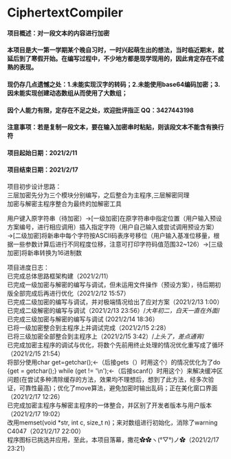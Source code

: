 # CiphertextCompiler  
#### 项目概述：对一段文本的内容进行加密  
#### 本项目是大一第一学期某个晚自习时，一时兴起萌生出的想法，当时临近期末，就延后到了寒假开始。在编写过程中，不少地方都是现学现用的，因此肯定存在不成熟的表现。  
#### 现仍存几点遗憾之处：1.未能实现汉字的转码；2.未能使用base64编码加密；3.因未能实现创建动态数组从而使用了大数组；  
#### 因个人能力有限，定存在不足之处，欢迎批评指正 **QQ：3427443198**  
#### 注意事项：若是复制一段文本，要在输入加密串时粘贴，则**该段文本不能含有换行符**  
#### 项目起始日期：2021/2/11   
#### 项目结束日期：2021/2/17
  
项目初步设计思路：  
三层加密先分为三个模块分别编写，之后整合为主程序,三层解密同理  
加密与解密主程序整合为最终的加解密工具
  
用户键入原字符串（待加密）→[一级加密]在原字符串中指定位置（用户输入预设方案编号，进行相应调用）插入指定字符（用户自己输入或尝试调用预设方案）→[二级加密]将新串中每个字符按ASCII码表序号移位（用户输入基准位移量，根据一些参数计算后进行不同程度位移，注意可打印字符码值范围32~126）→[三级加密]将新串转换为16进制数  
  
项目进度日志：  
已完成总体思路框架构建（2021/2/11）  
已完成一级加密与解密的编写与调试，但未运用文件操作（预设方案），待后期初版全部完成后再进行优化（2021/2/12 15:57）  
已完成二级加密的编写与调试，并对极端情况给出了应对方案（2021/2/13 1:00）  
已完成二级解密的编写与调试（2021/2/13 23:56）/*大年初二，白天一直在外面*/  
已完成三级加密与解密的编写与调试  (2021/2/14 18:36）  
已将一级加密整合到主程序上并调试完成（2021/2/15 2:28）  
已将三级加密全部整合到主程序上（2021/2/15 3:42）/*上头了，差点通宵*/  
已完成加密主程序的调试与优化，将数个先前用终止处理的情况优化重写成了循环（2021/2/15 21:54）  
将部分使用char get=getchar();←（后接gets（）时用这个）的情况优化为了do {get = getchar();} while (get != '\n');←（后接scanf(）时用这个）来解决缓冲区问题(在尝试多种清除缓存的方法，效果均不理想后，想到了此方法，经多次验证，可靠性最高)；优化了move算法，避免加密时输出乱码；正在美化窗口界面（2021/2/17 12:26）  
已完成加密主程序与解密主程序的一体整合，并区别了开发者版本与用户版本（2021/2/17 19:02）  
改用memset(void *str, int c, size_t n)；来对数组进行初始化，消除了warning C4047（2021/2/17 22:00）  
程序图标已挑选并应用，至此，本项目落幕，撒花✿✿ヽ(°▽°)ノ✿（2021/2/17 23:21）
